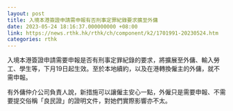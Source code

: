 ```yaml
---
layout: post
title: 入境本港簽證申請需申報有否刑事定罪紀錄要求擴至外傭
date: 2023-05-24 18:16:37.000000000 +08:00
link: https://news.rthk.hk/rthk/ch/component/k2/1701991-20230524.htm
categories: rthk
---
```


入境本港簽證申請需要申報是否有刑事定罪紀錄的要求，將擴展至外傭、輸入勞工、學生等，下月19日起生效。至於本地續約，以及在港轉換僱主的外傭，就不需申報。

有外傭仲介公司負責人說，新措施可以讓僱主安心一點，外僱只是需要申報、不需要提交俗稱「良民證」的證明文件，對她們實際影響亦不太。

